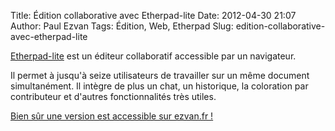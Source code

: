 Title: Édition collaborative avec Etherpad-lite
Date: 2012-04-30 21:07
Author: Paul Ezvan
Tags: Édition, Web, Etherpad
Slug: edition-collaborative-avec-etherpad-lite

[Etherpad-lite](https://github.com/Pita/etherpad-lite) est un éditeur
collaboratif accessible par un navigateur.

Il permet à jusqu'à seize utilisateurs de travailler sur un même
document simultanément. Il intègre de plus un chat, un historique, la
coloration par contributeur et d'autres fonctionnalités très utiles.

[Bien sûr une version est accessible sur ezvan.fr
!](https://www.ezvan.fr/pad/)

